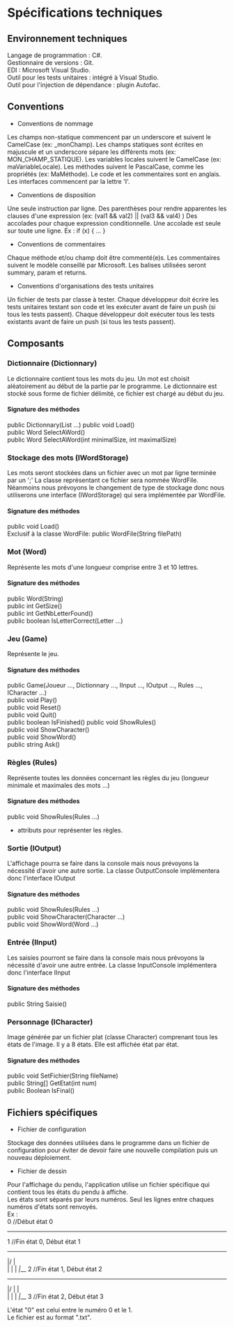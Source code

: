# Spécifications techniques

## Environnement techniques

Langage de programmation : C#.  
Gestionnaire de versions : Git.  
EDI : Microsoft Visual Studio.  
Outil pour les tests unitaires : intégré à Visual Studio.  
Outil pour l'injection de dépendance : plugin Autofac.  

## Conventions

* Conventions de nommage

Les champs non-statique commencent par un underscore et suivent le CamelCase (ex: _monChamp).
Les champs statiques sont écrites en majuscule et un underscore sépare les différents mots (ex: MON_CHAMP_STATIQUE).
Les variables locales suivent le CamelCase (ex: maVariableLocale).
Les méthodes suivent le PascalCase, comme les propriétés (ex: MaMéthode).
Le code et les commentaires sont en anglais.
Les interfaces commencent par la lettre 'I'.

* Conventions de disposition

Une seule instruction par ligne.
Des parenthèses pour rendre apparentes les clauses d'une expression (ex: (val1 && val2) || (val3 && val4) )
Des accolades pour chaque expression conditionnelle.
Une accolade est seule sur toute une ligne.
Ex :
if (x)
{
	...
}

* Conventions de commentaires

Chaque méthode et/ou champ doit être commenté(e)s.
Les commentaires suivent le modèle conseillé par Microsoft.
Les balises utilisées seront summary, param et returns.

* Conventions d'organisations des tests unitaires

Un fichier de tests par classe à tester.
Chaque développeur doit écrire les tests unitaires testant son code et les exécuter avant de faire un push (si tous les tests passent). 
Chaque développeur doit exécuter tous les tests existants avant de faire un push (si tous les tests passent).

## Composants

### Dictionnaire (Dictionnary)

Le dictionnaire contient tous les mots du jeu. Un mot est choisit aléatoirement au début de la partie par le programme.
Le dictionnaire est stocké sous forme de fichier délimité, ce fichier est chargé au début du jeu.

#### Signature des méthodes

public Dictionnary(List<Word> ...)
public void Load()  
public Word SelectAWord()  
public Word SelectAWord(int minimalSize, int maximalSize)  

### Stockage des mots (IWordStorage)

Les mots seront stockées dans un fichier avec un mot par ligne terminée par un ';'
La classe représentant ce fichier sera nommée WordFile.
Néanmoins nous prévoyons le changement de type de stockage donc nous utiliserons une interface (IWordStorage) qui sera implémentée par WordFile.

#### Signature des méthodes

public void Load()  
Exclusif à la classe WordFile: public WordFile(String filePath)

### Mot (Word)

Représente les mots d'une longueur comprise entre 3 et 10 lettres.

#### Signature des méthodes

public Word(String)  
public int GetSize()  
public int GetNbLetterFound()  
public boolean IsLetterCorrect(Letter ...)  

### Jeu (Game)

Représente le jeu.

#### Signature des méthodes

public Game(Joueur ..., Dictionnary ..., IInput ..., IOutput ..., Rules ..., ICharacter ...)  
public void Play()  
public void Reset()  
public void Quit()  
public boolean IsFinished()
public void ShowRules()  
public void ShowCharacter()  
public void ShowWord()  
public string Ask()  

### Règles (Rules)

Représente toutes les données concernant les règles du jeu (longueur minimale et maximales des mots ...)

#### Signature des méthodes
 
public void ShowRules(Rules ...)  
+ attributs pour représenter les règles.

### Sortie (IOutput)

L'affichage pourra se faire dans la console mais nous prévoyons la nécessité d'avoir une autre sortie.
La classe OutputConsole implémentera donc l'interface IOutput

#### Signature des méthodes

public void ShowRules(Rules ...)  
public void ShowCharacter(Character ...)  
public void ShowWord(Word ...)  

### Entrée (IInput)

Les saisies pourront se faire dans la console mais nous prévoyons la nécessité d'avoir une autre entrée.
La classe InputConsole implémentera donc l'interface IInput

#### Signature des méthodes

public String Saisie()

### Personnage (ICharacter)

Image générée par un fichier plat (classe Character) comprenant tous les états de l'image. Il y a 8 états.
Elle est affichée état par état.

#### Signature des méthodes

public void SetFichier(String fileName)  
public String[] GetEtat(int num)  
public Boolean IsFinal()  

## Fichiers spécifiques

* Fichier de configuration

Stockage des données utilisées dans le programme dans un fichier de configuration pour éviter de devoir faire une nouvelle compilation puis un nouveau déploiement.

* Fichier de dessin

Pour l'affichage du pendu, l'application utilise un fichier spécifique qui contient tous les états du pendu à affiche.  
Les états sont séparés par leurs numéros. Seul les lignes entre chaques numéros d'états sont renvoyés.  
Ex :  
0 //Début état 0
 
 
 
 
 
 
_____
1 //Fin état 0, Début état 1  
 _______
 |/ 
 |  
 | 
 | 
 | 
_|___
2 //Fin état 1, Début état 2  
 _______
 |/ |
 |  
 | 
 | 
 | 
_|___
3 //Fin état 2, Début état 3  

L'état "0" est celui entre le numéro 0 et le 1.  
Le fichier est au format ".txt".
